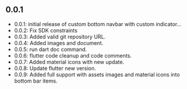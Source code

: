 ## 0.0.1

- 0.0.1: initial release of custom bottom navbar with custom indicator...
- 0.0.2: Fix SDK constraints
- 0.0.3: Added valid git repository URL.
- 0.0.4: Added images and document.
- 0.0.5: run dart doc command.
- 0.0.6: flutter code cleanup and code comments.
- 0.0.7: Added material icons with new update. 
- 0.0.8: Update flutter new version.
- 0.0.9: Added full support with assets images and material icons into bottom bar items.
